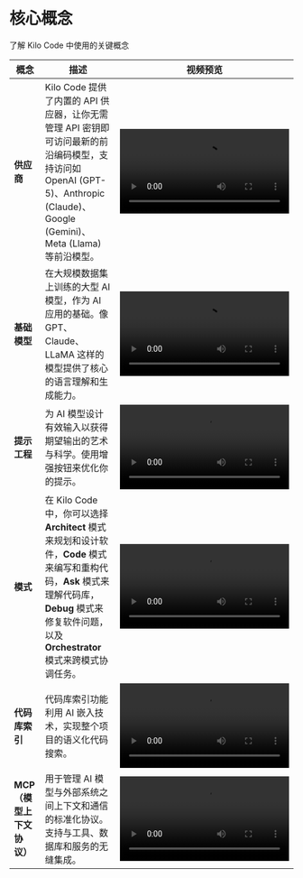 # 核心概念

了解 Kilo Code 中使用的关键概念

| 概念                      | 描述                                                                                                                                                                                                | 视频预览                                                                                                                       |
| ------------------------- | --------------------------------------------------------------------------------------------------------------------------------------------------------------------------------------------------- | ------------------------------------------------------------------------------------------------------------------------------ |
| **供应商**                | Kilo Code 提供了内置的 API 供应器，让你无需管理 API 密钥即可访问最新的前沿编码模型，支持访问如 OpenAI (GPT-5)、Anthropic (Claude)、Google (Gemini)、Meta (Llama) 等前沿模型。                       | <video width="300" controls><source src="/docs/videos/Provider.mp4" type="video/mp4"/>展示并发文件编辑的检查点推理演示</video> |
| **基础模型**              | 在大规模数据集上训练的大型 AI 模型，作为 AI 应用的基础。像 GPT、Claude、LLaMA 这样的模型提供了核心的语言理解和生成能力。                                                                            | <video width="300" controls><source src="/docs/videos/Models.mp4" type="video/mp4"/>基础模型</video>                           |
| **提示工程**              | 为 AI 模型设计有效输入以获得期望输出的艺术与科学。使用增强按钮来优化你的提示。                                                                                                                      | <video width="300" controls><source src="/docs/videos/Prompt.mp4" type="video/mp4"/></video>                                   |
| **模式**                  | 在 Kilo Code 中，你可以选择 **Architect** 模式来规划和设计软件，**Code** 模式来编写和重构代码，**Ask** 模式来理解代码库，**Debug** 模式来修复软件问题，以及 **Orchestrator** 模式来跨模式协调任务。 | <video width="300" controls><source src="/docs/videos/Modes.mp4" type="video/mp4"/></video>                                    |
| **代码库索引**            | 代码库索引功能利用 AI 嵌入技术，实现整个项目的语义化代码搜索。                                                                                                                                      | <video width="300" controls><source src="/docs/videos/Indexing.mp4"/>代码库结构映射和导航</video>                              |
| **MCP（模型上下文协议）** | 用于管理 AI 模型与外部系统之间上下文和通信的标准化协议。支持与工具、数据库和服务的无缝集成。                                                                                                        | <video width="300" controls><source src="/docs/videos/MCP.mp4" type="video/mp4"/>MCP 演示</video>                              |
